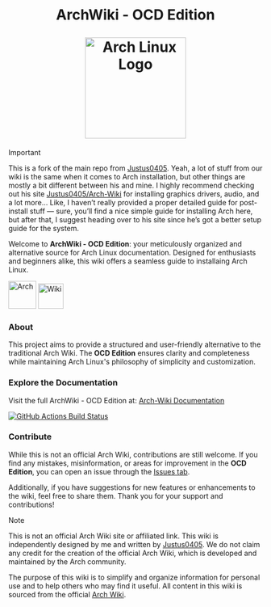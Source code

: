<h1 align="center">
  
ArchWiki - OCD Edition  

<img src="https://archlinux.org/static/logos/archlinux-logo-light-scalable.1ae4cc2e2469.svg" width="200" alt="Arch Linux Logo" />

</h1>

> [!IMPORTANT]
> This is a fork of the main repo from [Justus0405](https://github.com/Justus0405). Yeah, a lot of stuff from our wiki is the same when it comes to Arch installation, but other things are mostly a bit different between his and mine. I highly recommend checking out his site [Justus0405/Arch-Wiki](https://justus0405.github.io/Arch-Wiki/) for installing graphics drivers, audio, and a lot more…
> Like, I haven’t really provided a proper detailed guide for post-install stuff — sure, you’ll find a nice simple guide for installing Arch here, but after that, I suggest heading over to his site since he’s got a better setup guide for the system.

Welcome to **ArchWiki - OCD Edition**: your meticulously organized and alternative source for Arch Linux documentation. Designed for enthusiasts and beginners alike, this wiki offers a seamless guide to installaing Arch Linux.  

<a href="https://archlinux.org/" target="_blank"><img alt="Arch" src="https://img.shields.io/badge/ARCH-1793D1?style=flat-square" width="55"></a> <a href="https://harilvfs.github.io/Arch-Wiki/" target="_blank"><img alt="Wiki" src="https://img.shields.io/badge/WIKI-98c379?style=flat-square" width="50"></a>

### About  

This project aims to provide a structured and user-friendly alternative to the traditional Arch Wiki. The **OCD Edition** ensures clarity and completeness while maintaining Arch Linux's philosophy of simplicity and customization.

### Explore the Documentation  

Visit the full ArchWiki - OCD Edition at: [Arch-Wiki Documentation](https://harilvfs.github.io/Arch-Wiki/)

[![GitHub Actions Build Status][check]][link]

### Contribute  

While this is not an official Arch Wiki, contributions are still welcome. If you find any mistakes, misinformation, or areas for improvement in the **OCD Edition**, you can open an issue through the [Issues tab](https://github.com/harilvfs/Arch-Wiki/issues/new/choose).  

Additionally, if you have suggestions for new features or enhancements to the wiki, feel free to share them. Thank you for your support and contributions!

> [!NOTE]
> This is not an official Arch Wiki site or affiliated link. This wiki is independently designed by me and written by [Justus0405](https://github.com/Justus0405/Arch-Wiki). We do not claim any credit for the creation of the official Arch Wiki, which is developed and maintained by the Arch community.
>
> The purpose of this wiki is to simplify and organize information for personal use and to help others who may find it useful. All content in this wiki is sourced from the official [Arch Wiki](https://wiki.archlinux.org/title/Main_page).

[check]: https://github.com/harilvfs/Arch-Wiki/actions/workflows/deploy.yml/badge.svg
[link]: https://github.com/harilvfs/Arch-Wiki/actions/workflows/deploy.yml



